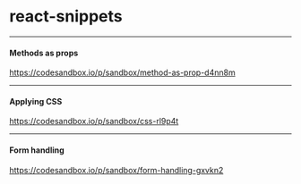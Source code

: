 # react-snippets

---

#### Methods as props
https://codesandbox.io/p/sandbox/method-as-prop-d4nn8m


---
#### Applying CSS
https://codesandbox.io/p/sandbox/css-rl9p4t

---
#### Form handling
https://codesandbox.io/p/sandbox/form-handling-gxvkn2


